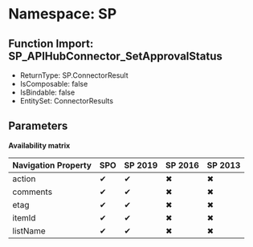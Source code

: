 # Namespace: SP

## Function Import: SP_APIHubConnector_SetApprovalStatus

- ReturnType: SP.ConnectorResult
- IsComposable: false
- IsBindable: false
- EntitySet: ConnectorResults

## Parameters

**Availability matrix**

Navigation Property | SPO | SP 2019 | SP 2016 | SP 2013
----------|-----|---------|---------|--------
action | ✔ | ✔ | ✖ | ✖
comments | ✔ | ✔ | ✖ | ✖
etag | ✔ | ✔ | ✖ | ✖
itemId | ✔ | ✔ | ✖ | ✖
listName | ✔ | ✔ | ✖ | ✖
